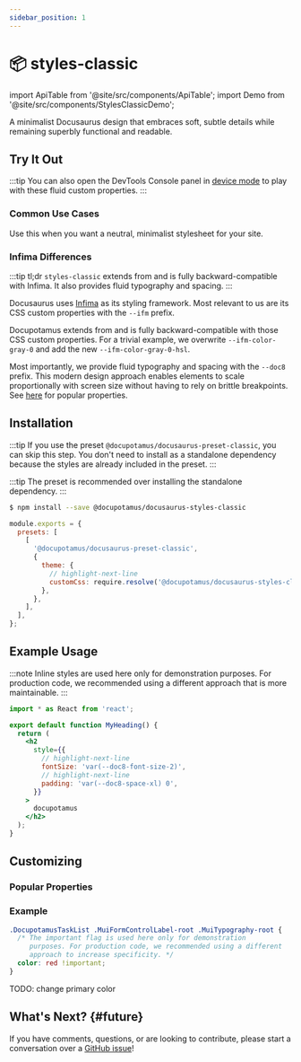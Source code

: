 ```yaml
---
sidebar_position: 1
---
```


# 📦 styles-classic

import ApiTable from '@site/src/components/ApiTable';
import Demo from '@site/src/components/StylesClassicDemo';

A minimalist Docusaurus design that embraces soft, subtle details while
remaining superbly functional and readable.

## Try It Out

:::tip
You can also open the DevTools Console panel in
[device mode](https://developer.chrome.com/docs/devtools/device-mode/) to play
with these fluid custom properties.
:::

<Demo/>

### Common Use Cases

Use this when you want a neutral, minimalist stylesheet for your site.

### Infima Differences

:::tip tl;dr
`styles-classic` extends from and is fully backward-compatible with Infima. It
also provides fluid typography and spacing.
:::

Docusaurus uses [Infima](https://infima.dev/) as its styling framework. Most
relevant to us are its CSS custom properties with the `--ifm` prefix.

Docupotamus extends from and is fully backward-compatible with those CSS custom
properties. For a trivial example, we overwrite `--ifm-color-gray-0` and add
the new `--ifm-color-gray-0-hsl`.

Most importantly, we provide fluid typography and spacing with the `--doc8`
prefix. This modern design approach enables elements to scale proportionally
with screen size without having to rely on brittle breakpoints. See
[here](#popular-properties) for popular properties.

## Installation

:::tip
If you use the preset `@docupotamus/docusaurus-preset-classic`, you can skip
this step. You don't need to install as a standalone dependency because the
styles are already included in the preset.
:::

:::tip
The preset is recommended over installing the standalone dependency.
:::

```bash npm2yarn
$ npm install --save @docupotamus/docusaurus-styles-classic
```

```js title="docusaurus.config.js"
module.exports = {
  presets: [
    [
      '@docupotamus/docusaurus-preset-classic',
      {
        theme: {
          // highlight-next-line
          customCss: require.resolve('@docupotamus/docusaurus-styles-classic'),
        },
      },
    ],
  ],
};
```

## Example Usage

:::note
Inline styles are used here only for demonstration purposes. For production
code, we recommended using a different approach that is more maintainable.
:::

```jsx title="Using --doc8 Fluid Custom Properties"
import * as React from 'react';

export default function MyHeading() {
  return (
    <h2
      style={{
        // highlight-next-line
        fontSize: 'var(--doc8-font-size-2)',
        // highlight-next-line
        padding: 'var(--doc8-space-xl) 0',
      }}
    >
      docupotamus
    </h2>
  );
}
```

## Customizing

### Popular Properties

### Example

```css title="CSS"
.DocupotamusTaskList .MuiFormControlLabel-root .MuiTypography-root {
  /* The important flag is used here only for demonstration
     purposes. For production code, we recommended using a different
     approach to increase specificity. */
  color: red !important;
}
```

TODO: change primary color

## What's Next? {#future}

If you have comments, questions, or are looking to contribute, please start a
conversation over a [GitHub issue](https://github.com/docupotamus/docupotamus/issues?q=is%3Aopen+is%3Aissue+label%3A%22Task+List%22)!
